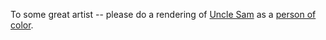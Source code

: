 To some great artist -- please do a rendering of <a href="https://en.wikipedia.org/wiki/Uncle_Sam">Uncle Sam</a> as a <a href="https://www.google.com/search?q=uncle+sam+as+a+black+man&safe=off&rlz=1C5CHFA_enUS743US747&sxsrf=ALeKk02nQ9TIMd1cUOH51L0dVm2A0mBoCQ:1593791636369&source=lnms&tbm=isch&sa=X&ved=2ahUKEwiArdPCuLHqAhUUl3IEHdiIA5kQ_AUoAXoECAsQAw&biw=1416&bih=1099">person of color</a>.
